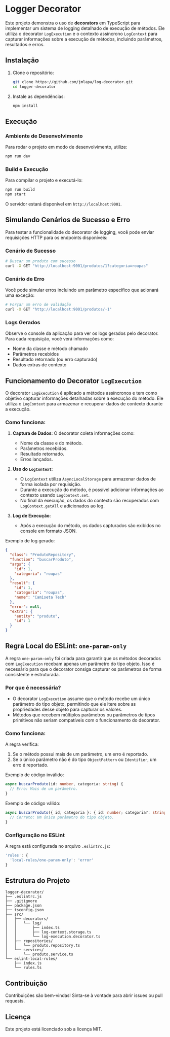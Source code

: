 # Logger Decorator

Este projeto demonstra o uso de **decorators** em TypeScript para implementar um sistema de logging detalhado de execução de métodos. Ele utiliza o decorator `LogExecution` e o contexto assíncrono `LogContext` para capturar informações sobre a execução de métodos, incluindo parâmetros, resultados e erros.

## Instalação

1. Clone o repositório:
   ```bash
   git clone https://github.com/jmlapa/log-decorator.git
   cd logger-decorator
   ```

2. Instale as dependências:
   ```bash
   npm install
   ```

## Execução

### Ambiente de Desenvolvimento

Para rodar o projeto em modo de desenvolvimento, utilize:
```bash
npm run dev
```

### Build e Execução

Para compilar o projeto e executá-lo:
```bash
npm run build
npm start
```

O servidor estará disponível em `http://localhost:9001`.

## Simulando Cenários de Sucesso e Erro

Para testar a funcionalidade do decorator de logging, você pode enviar requisições HTTP para os endpoints disponíveis:

### Cenário de Sucesso

```bash
# Buscar um produto com sucesso
curl -X GET "http://localhost:9001/produtos/1?categoria=roupas"
```

### Cenário de Erro

Você pode simular erros incluindo um parâmetro específico que acionará uma exceção:

```bash
# Forçar um erro de validação
curl -X GET "http://localhost:9001/produtos/-1" 
```

### Logs Gerados

Observe o console da aplicação para ver os logs gerados pelo decorator. Para cada requisição, você verá informações como:

- Nome da classe e método chamado
- Parâmetros recebidos
- Resultado retornado (ou erro capturado)
- Dados extras de contexto

## Funcionamento do Decorator `LogExecution`

O decorator `LogExecution` é aplicado a métodos assíncronos e tem como objetivo capturar informações detalhadas sobre a execução do método. Ele utiliza o `LogContext` para armazenar e recuperar dados de contexto durante a execução.

### Como funciona:

1. **Captura de Dados**: O decorator coleta informações como:
   - Nome da classe e do método.
   - Parâmetros recebidos.
   - Resultado retornado.
   - Erros lançados.

2. **Uso do `LogContext`**:
   - O `LogContext` utiliza `AsyncLocalStorage` para armazenar dados de forma isolada por requisição.
   - Durante a execução do método, é possível adicionar informações ao contexto usando `LogContext.set`.
   - No final da execução, os dados do contexto são recuperados com `LogContext.getAll` e adicionados ao log.

3. **Log de Execução**:
   - Após a execução do método, os dados capturados são exibidos no console em formato JSON.

Exemplo de log gerado:
```json
{
  "class": "ProdutoRepository",
  "function": "buscarProduto",
  "args": {
    "id": 1,
    "categoria": "roupas"
  },
  "result": {
    "id": 1,
    "categoria": "roupas",
    "nome": "Camiseta Tech"
  },
  "error": null,
  "extra": {
    "entity": "produto",
    "id": 1
  }
}
```

## Regra Local do ESLint: `one-param-only`

A regra `one-param-only` foi criada para garantir que os métodos decorados com `LogExecution` recebam apenas um parâmetro do tipo objeto. Isso é necessário para que o decorator consiga capturar os parâmetros de forma consistente e estruturada.

### Por que é necessária?

- O decorator `LogExecution` assume que o método recebe um único parâmetro do tipo objeto, permitindo que ele itere sobre as propriedades desse objeto para capturar os valores.
- Métodos que recebem múltiplos parâmetros ou parâmetros de tipos primitivos não seriam compatíveis com o funcionamento do decorator.

### Como funciona:

A regra verifica:
1. Se o método possui mais de um parâmetro, um erro é reportado.
2. Se o único parâmetro não é do tipo `ObjectPattern` ou `Identifier`, um erro é reportado.

Exemplo de código inválido:
```typescript
async buscarProduto(id: number, categoria: string) {
  // Erro: Mais de um parâmetro.
}
```

Exemplo de código válido:
```typescript
async buscarProduto({ id, categoria }: { id: number; categoria?: string }) {
  // Correto: Um único parâmetro do tipo objeto.
}
```

### Configuração no ESLint

A regra está configurada no arquivo `.eslintrc.js`:
```javascript
'rules': {
  'local-rules/one-param-only': 'error'
}
```

## Estrutura do Projeto

```
logger-decorator/
├── .eslintrc.js
├── .gitignore
├── package.json
├── tsconfig.json
├── src/
│   ├── decorators/
│   │   └── log/
│   │       ├── index.ts
│   │       ├── log-context.storage.ts
│   │       └── log-execution.decorator.ts
│   ├── repositories/
│   │   └── produto.repository.ts
│   └── services/
│       └── produto.service.ts
└── eslint-local-rules/
    ├── index.js
    └── rules.ts
```

## Contribuição

Contribuições são bem-vindas! Sinta-se à vontade para abrir issues ou pull requests.

## Licença

Este projeto está licenciado sob a licença MIT.